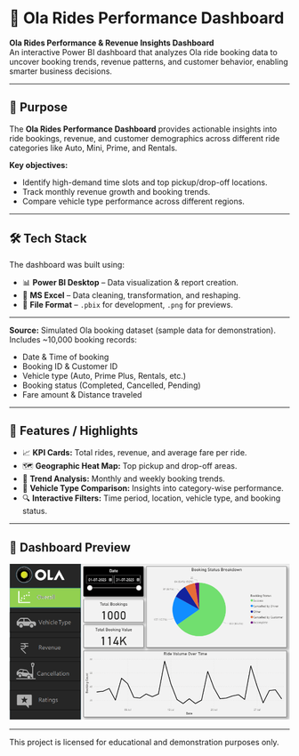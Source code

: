 # 🚖 Ola Rides Performance Dashboard

**Ola Rides Performance & Revenue Insights Dashboard**  
An interactive Power BI dashboard that analyzes Ola ride booking data to uncover booking trends, revenue patterns, and customer behavior, enabling smarter business decisions.

---

## 🎯 Purpose
The **Ola Rides Performance Dashboard** provides actionable insights into ride bookings, revenue, and customer demographics across different ride categories like Auto, Mini, Prime, and Rentals.

**Key objectives:**
- Identify high-demand time slots and top pickup/drop-off locations.
- Track monthly revenue growth and booking trends.
- Compare vehicle type performance across different regions.

---

## 🛠 Tech Stack
The dashboard was built using:
- 📊 **Power BI Desktop** – Data visualization & report creation.
- 🔄 **MS Excel** – Data cleaning, transformation, and reshaping.
- 📂 **File Format** – `.pbix` for development, `.png` for previews.

---

**Source:** Simulated Ola booking dataset (sample data for demonstration).  
Includes ~10,000 booking records:
- Date & Time of booking
- Booking ID & Customer ID
- Vehicle type (Auto, Prime Plus, Rentals, etc.)
- Booking status (Completed, Cancelled, Pending)
- Fare amount & Distance traveled

---

## 🌟 Features / Highlights
- 📈 **KPI Cards:** Total rides, revenue, and average fare per ride.
- 🗺 **Geographic Heat Map:** Top pickup and drop-off areas.
- 📅 **Trend Analysis:** Monthly and weekly booking trends.
- 🚗 **Vehicle Type Comparison:** Insights into category-wise performance.
- 🔍 **Interactive Filters:** Time period, location, vehicle type, and booking status.

---


## 📸 Dashboard Preview
![Dashboard Preview](https://github.com/Deevanshugupta/OLA-Rides-Performance-Dashboard/blob/main/dasboardola.png)

---

This project is licensed for educational and demonstration purposes only.

